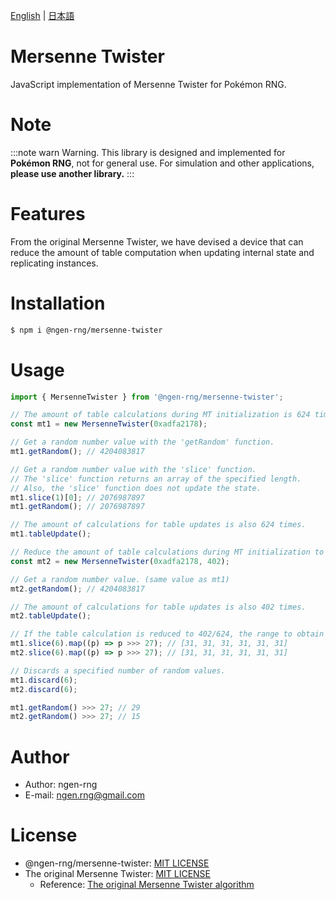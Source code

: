 [English](./README.md) | [日本語](./README.ja.md)

# Mersenne Twister

JavaScript implementation of Mersenne Twister for Pokémon RNG.

# Note

:::note warn
Warning.
This library is designed and implemented for **Pokémon RNG**, not for general use.
For simulation and other applications, **please use another library.**
:::

# Features

From the original Mersenne Twister, we have devised a device that can reduce the amount of table computation when updating internal state and replicating instances.

# Installation

```bash
$ npm i @ngen-rng/mersenne-twister
```

# Usage

```js
import { MersenneTwister } from '@ngen-rng/mersenne-twister';

// The amount of table calculations during MT initialization is 624 times.
const mt1 = new MersenneTwister(0xadfa2178);

// Get a random number value with the 'getRandom' function.
mt1.getRandom(); // 4204083817

// Get a random number value with the 'slice' function.
// The 'slice' function returns an array of the specified length.
// Also, the 'slice' function does not update the state.
mt1.slice(1)[0]; // 2076987897
mt1.getRandom(); // 2076987897

// The amount of calculations for table updates is also 624 times.
mt1.tableUpdate();

// Reduce the amount of table calculations during MT initialization to 402 times.
const mt2 = new MersenneTwister(0xadfa2178, 402);

// Get a random number value. (same value as mt1)
mt2.getRandom(); // 4204083817

// The amount of calculations for table updates is also 402 times.
mt2.tableUpdate();

// If the table calculation is reduced to 402/624, the range to obtain the same value is 0 to 5.
mt1.slice(6).map((p) => p >>> 27); // [31, 31, 31, 31, 31, 31]
mt2.slice(6).map((p) => p >>> 27); // [31, 31, 31, 31, 31, 31]

// Discards a specified number of random values.
mt1.discard(6);
mt2.discard(6);

mt1.getRandom() >>> 27; // 29
mt2.getRandom() >>> 27; // 15
```

# Author

- Author: ngen-rng
- E-mail: ngen.rng@gmail.com

# License

- @ngen-rng/mersenne-twister: [MIT LICENSE](./LICENSE)
- The original Mersenne Twister: [MIT LICENSE](./LICENSE_MT)
  - Reference: [The original Mersenne Twister algorithm](http://www.math.sci.hiroshima-u.ac.jp/m-mat/MT/emt.html 'Mersenne Twister Home Page')
